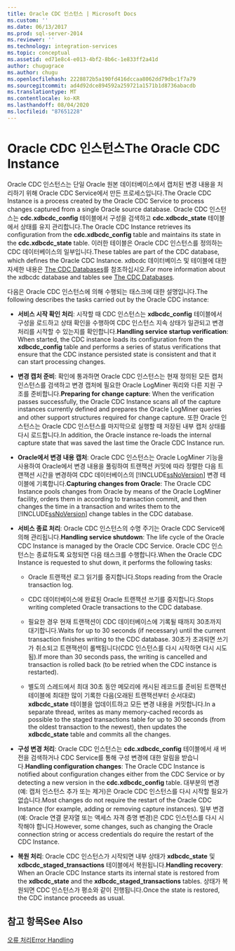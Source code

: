 ```yaml
---
title: Oracle CDC 인스턴스 | Microsoft Docs
ms.custom: ''
ms.date: 06/13/2017
ms.prod: sql-server-2014
ms.reviewer: ''
ms.technology: integration-services
ms.topic: conceptual
ms.assetid: ed71e8c4-e013-4bf2-8b6c-1e833ff2a41d
author: chugugrace
ms.author: chugu
ms.openlocfilehash: 2228872b5a190fd416dccaa8062dd79dbc1f7a79
ms.sourcegitcommit: ad4d92dce894592a259721a1571b1d8736abacdb
ms.translationtype: MT
ms.contentlocale: ko-KR
ms.lasthandoff: 08/04/2020
ms.locfileid: "87651228"
---
```

# <a name="the-oracle-cdc-instance"></a><span data-ttu-id="bd5cd-102">Oracle CDC 인스턴스</span><span class="sxs-lookup"><span data-stu-id="bd5cd-102">The Oracle CDC Instance</span></span>
  <span data-ttu-id="bd5cd-103">Oracle CDC 인스턴스는 단일 Oracle 원본 데이터베이스에서 캡처된 변경 내용을 처리하기 위해 Oracle CDC Service에서 만든 프로세스입니다.</span><span class="sxs-lookup"><span data-stu-id="bd5cd-103">The Oracle CDC Instance is a process created by the Oracle CDC Service to process changes captured from a single Oracle source database.</span></span> <span data-ttu-id="bd5cd-104">Oracle CDC 인스턴스는 **cdc.xdbcdc_config** 테이블에서 구성을 검색하고 **cdc.xdbcdc_state** 테이블에서 상태를 유지 관리합니다.</span><span class="sxs-lookup"><span data-stu-id="bd5cd-104">The Oracle CDC Instance retrieves its configuration from the **cdc.xdbcdc_config** table and maintains its state in the **cdc.xdbcdc_state** table.</span></span> <span data-ttu-id="bd5cd-105">이러한 테이블은 Oracle CDC 인스턴스를 정의하는 CDC 데이터베이스의 일부입니다.</span><span class="sxs-lookup"><span data-stu-id="bd5cd-105">These tables are part of the CDC database, which defines the Oracle CDC Instance.</span></span> <span data-ttu-id="bd5cd-106">xdbcdc 데이터베이스 및 테이블에 대한 자세한 내용은 [The CDC Databases](the-oracle-cdc-service.md)를 참조하십시오.</span><span class="sxs-lookup"><span data-stu-id="bd5cd-106">For more information about the xdbcdc database and tables see [The CDC Databases](the-oracle-cdc-service.md).</span></span>  
  
 <span data-ttu-id="bd5cd-107">다음은 Oracle CDC 인스턴스에 의해 수행되는 태스크에 대한 설명입니다.</span><span class="sxs-lookup"><span data-stu-id="bd5cd-107">The following describes the tasks carried out by the Oracle CDC instance:</span></span>  
  
-   <span data-ttu-id="bd5cd-108">**서비스 시작 확인 처리**: 시작할 때 CDC 인스턴스는 **xdbcdc_config** 테이블에서 구성을 로드하고 상태 확인을 수행하여 CDC 인스턴스 지속 상태가 일관되고 변경 처리를 시작할 수 있는지를 확인합니다.</span><span class="sxs-lookup"><span data-stu-id="bd5cd-108">**Handling service startup verification**: When started, the CDC instance loads its configuration from the **xdbcdc_config** table and performs a series of status verifications that ensure that the CDC instance persisted state is consistent and that it can start processing changes.</span></span>  
  
-   <span data-ttu-id="bd5cd-109">**변경 캡처 준비**: 확인에 통과하면 Oracle CDC 인스턴스는 현재 정의된 모든 캡처 인스턴스를 검색하고 변경 캡처에 필요한 Oracle LogMiner 쿼리와 다른 지원 구조를 준비합니다.</span><span class="sxs-lookup"><span data-stu-id="bd5cd-109">**Preparing for change capture**: When the verification passes successfully, the Oracle CDC Instance scans all of the capture instances currently defined and prepares the Oracle LogMiner queries and other support structures required for change capture.</span></span> <span data-ttu-id="bd5cd-110">또한 Oracle 인스턴스는 Oracle CDC 인스턴스를 마지막으로 실행할 때 저장된 내부 캡처 상태를 다시 로드합니다.</span><span class="sxs-lookup"><span data-stu-id="bd5cd-110">In addition, the Oracle instance re-loads the internal capture state that was saved the last time the Oracle CDC Instance run.</span></span>  
  
-   <span data-ttu-id="bd5cd-111">**Oracle에서 변경 내용 캡처**: Oracle CDC 인스턴스는 Oracle LogMiner 기능을 사용하여 Oracle에서 변경 내용을 풀링하여 트랜잭션 커밋에 따라 정렬한 다음 트랜잭션 시간을 변경하여 CDC 데이터베이스의 [!INCLUDE[ssNoVersion](../../includes/ssnoversion-md.md)] 변경 테이블에 기록합니다.</span><span class="sxs-lookup"><span data-stu-id="bd5cd-111">**Capturing changes from Oracle**: The Oracle CDC Instance pools changes from Oracle by means of the Oracle LogMiner facility, orders them in according to transaction commit, and then changes the time in a transaction and writes them to the [!INCLUDE[ssNoVersion](../../includes/ssnoversion-md.md)] change tables in the CDC database.</span></span>  
  
-   <span data-ttu-id="bd5cd-112">**서비스 종료 처리**: Oracle CDC 인스턴스의 수명 주기는 Oracle CDC Service에 의해 관리됩니다.</span><span class="sxs-lookup"><span data-stu-id="bd5cd-112">**Handling service shutdown**: The life cycle of the Oracle CDC Instance is managed by the Oracle CDC Service.</span></span> <span data-ttu-id="bd5cd-113">Oracle CDC 인스턴스는 종료하도록 요청되면 다음 태스크를 수행합니다.</span><span class="sxs-lookup"><span data-stu-id="bd5cd-113">When the Oracle CDC Instance is requested to shut down, it performs the following tasks:</span></span>  
  
    -   <span data-ttu-id="bd5cd-114">Oracle 트랜잭션 로그 읽기를 중지합니다.</span><span class="sxs-lookup"><span data-stu-id="bd5cd-114">Stops reading from the Oracle transaction log.</span></span>  
  
    -   <span data-ttu-id="bd5cd-115">CDC 데이터베이스에 완료된 Oracle 트랜잭션 쓰기를 중지합니다.</span><span class="sxs-lookup"><span data-stu-id="bd5cd-115">Stops writing completed Oracle transactions to the CDC database.</span></span>  
  
    -   <span data-ttu-id="bd5cd-116">필요한 경우 현재 트랜잭션이 CDC 데이터베이스에 기록될 때까지 30초까지 대기합니다.</span><span class="sxs-lookup"><span data-stu-id="bd5cd-116">Waits for up to 30 seconds (if necessary) until the current transaction finishes writing to the CDC database.</span></span> <span data-ttu-id="bd5cd-117">30초가 초과되면 쓰기가 취소되고 트랜잭션이 롤백됩니다(CDC 인스턴스를 다시 시작하면 다시 시도됨).</span><span class="sxs-lookup"><span data-stu-id="bd5cd-117">If more than 30 seconds pass, the writing is cancelled and transaction is rolled back (to be retried when the CDC instance is restarted).</span></span>  
  
    -   <span data-ttu-id="bd5cd-118">별도의 스레드에서 최대 30초 동안 메모리에 캐시된 레코드를 준비된 트랜잭션 테이블에 최대한 많이 기록한 다음(오래된 트랜잭션부터 순서대로) **xdbcdc_state** 테이블을 업데이트하고 모든 변경 내용을 커밋합니다.</span><span class="sxs-lookup"><span data-stu-id="bd5cd-118">In a separate thread, writes as many memory-cached records as possible to the staged transactions table for up to 30 seconds (from the oldest transaction to the newest), then updates the **xdbcdc_state** table and commits all the changes.</span></span>  
  
-   <span data-ttu-id="bd5cd-119">**구성 변경 처리**: Oracle CDC 인스턴스는 **cdc.xdbcdc_config** 테이블에서 새 버전을 검색하거나 CDC Service를 통해 구성 변경에 대한 알림을 받습니다.</span><span class="sxs-lookup"><span data-stu-id="bd5cd-119">**Handling configuration changes**: The Oracle CDC Instance is notified about configuration changes either from the CDC Service or by detecting a new version in the **cdc.xdbcdc_config** table.</span></span> <span data-ttu-id="bd5cd-120">대부분의 변경(예: 캡처 인스턴스 추가 또는 제거)은 Oracle CDC 인스턴스를 다시 시작할 필요가 없습니다.</span><span class="sxs-lookup"><span data-stu-id="bd5cd-120">Most changes do not require the restart of the Oracle CDC Instance (for example, adding or removing capture instances).</span></span> <span data-ttu-id="bd5cd-121">일부 변경(예: Oracle 연결 문자열 또는 액세스 자격 증명 변경)은 CDC 인스턴스를 다시 시작해야 합니다.</span><span class="sxs-lookup"><span data-stu-id="bd5cd-121">However, some changes, such as changing the Oracle connection string or access credentials do require the restart of the CDC Instance.</span></span>  
  
-   <span data-ttu-id="bd5cd-122">**복원 처리**: Oracle CDC 인스턴스가 시작되면 내부 상태가 **xdbcdc_state** 및 **xdbcdc_staged_transactions** 테이블에서 복원됩니다.</span><span class="sxs-lookup"><span data-stu-id="bd5cd-122">**Handling recovery**: When an Oracle CDC Instance starts its internal state is restored from the **xdbcdc_state** and the **xdbcdc_staged_transactions** tables.</span></span> <span data-ttu-id="bd5cd-123">상태가 복원되면 CDC 인스턴스가 평소와 같이 진행됩니다.</span><span class="sxs-lookup"><span data-stu-id="bd5cd-123">Once the state is restored, the CDC instance proceeds as usual.</span></span>  
  
## <a name="see-also"></a><span data-ttu-id="bd5cd-124">참고 항목</span><span class="sxs-lookup"><span data-stu-id="bd5cd-124">See Also</span></span>  
 [<span data-ttu-id="bd5cd-125">오류 처리</span><span class="sxs-lookup"><span data-stu-id="bd5cd-125">Error Handling</span></span>](error-handling.md)  
  
  
